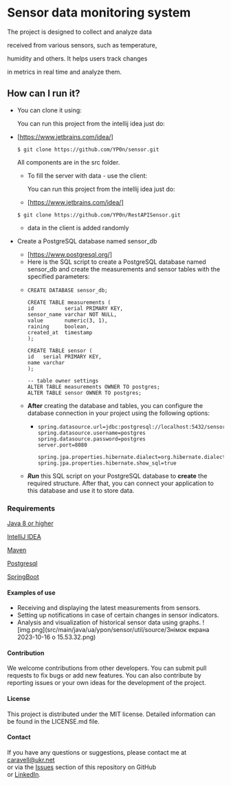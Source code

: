 # Sensor data monitoring system
The project is designed to collect and analyze data

received from various sensors, such as temperature,

humidity and others. It helps users track changes

in metrics in real time and analyze them.
## How can I run it?
+ You can clone it using:

  You can run this project from the intellij idea just do:
+ [https://www.jetbrains.com/idea/]

  ```$ git clone https://github.com/YP0n/sensor.git```

   All components are in the src folder.

   + To fill the server with data - use the client:

     You can run this project from the intellij idea just do:
   + [https://www.jetbrains.com/idea/]

  ```$ git clone https://github.com/YP0n/RestAPISensor.git```
   + data in the client is added randomly
+ Create a PostgreSQL database named sensor_db
   + [https://www.postgresql.org/]
   + Here is the SQL script to create a 
  PostgreSQL database named sensor_db 
  and create the measurements and sensor tables 
  with the specified parameters:
   + ```Створення бази даних
     CREATE DATABASE sensor_db;
     
     CREATE TABLE measurements (
     id          serial PRIMARY KEY,
     sensor_name varchar NOT NULL,
     value       numeric(3, 1),
     raining     boolean,
     created_at  timestamp
     );

     CREATE TABLE sensor (
     id   serial PRIMARY KEY,
     name varchar
     );

     -- table owner settings
     ALTER TABLE measurements OWNER TO postgres;
     ALTER TABLE sensor OWNER TO postgres;

  + **After** creating the database and tables, you can
configure the database connection in your project
using the following options:
    + ```spring.datasource.driver-class-name=org.postgresql.Driver
      spring.datasource.url=jdbc:postgresql://localhost:5432/sensor_db
      spring.datasource.username=postgres
      spring.datasource.password=postgres
      server.port=8080
      
      spring.jpa.properties.hibernate.dialect=org.hibernate.dialect.PostgreSQLDialect
      spring.jpa.properties.hibernate.show_sql=true

  + _**Run**_ this SQL script on your PostgreSQL database to **create** the required structure. After that, you can connect your application to this database and use it to store data.


### Requirements

[Java 8 or higher](https://www.java.com/en/)

[IntelliJ IDEA](https://www.jetbrains.com/idea/)

[Maven](https://maven.apache.org/)

[Postgresql](https://www.postgresql.org/)

[SpringBoot](https://mvnrepository.com/)


#### Examples of use

- Receiving and displaying the latest measurements from sensors.
- Setting up notifications in case of certain changes in sensor indicators.
- Analysis and visualization of historical sensor data using graphs.
  ![img.png](src/main/java/ua/ypon/sensor/util/source/Знімок екрана 2023-10-16 о 15.53.32.png)

#### Contribution

We welcome contributions from other developers. You can submit pull requests to fix bugs or add new features. You can also contribute by reporting issues or your own ideas for the development of the project.


#### License

This project is distributed under the MIT license. Detailed information can be found in the LICENSE.md file.

#### Contact

If you have any questions
or suggestions, please contact me at [caravell@ukr.net](caravell@ukr.net)<br>
or via the [Issues](https://github.com/YP0n/sensor/issues) section of this repository on GitHub<br>
or [LinkedIn](https://www.linkedin.com/in/yurii-ponomarenko-89347122b/).